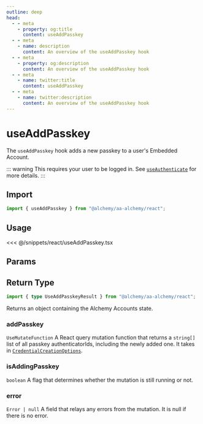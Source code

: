 ```yaml
---
outline: deep
head:
  - - meta
    - property: og:title
      content: useAddPasskey
  - - meta
    - name: description
      content: An overview of the useAddPasskey hook
  - - meta
    - property: og:description
      content: An overview of the useAddPasskey hook
  - - meta
    - name: twitter:title
      content: useAddPasskey
  - - meta
    - name: twitter:description
      content: An overview of the useAddPasskey hook
---
```


# useAddPasskey

The `useAddPasskey` hook adds a new passkey to a user's Embedded Account.

::: warning
This requires your user to be logged in. See [`useAuthenticate`](/react/useAuthenticate) for more details.
:::

## Import

```ts
import { useAddPasskey } from "@alchemy/aa-alchemy/react";
```

## Usage

<<< @/snippets/react/useAddPasskey.tsx

## Params

<!--@include: ./BaseHookMutationArgs.md-->

## Return Type

```ts
import { type UseAddPasskeyResult } from "@alchemy/aa-alchemy/react";
```

Returns an object containing the Alchemy Accounts state.

### addPasskey

`UseMutateFunction`
A React query mutation function that returns a `string[]` list of all passkey authenticatorIds, including the newly added one. It takes in [`CredentialCreationOptions`](https://microsoft.github.io/PowerBI-JavaScript/interfaces/_node_modules_typedoc_node_modules_typescript_lib_lib_dom_d_.credentialcreationoptions.html).

### isAddingPasskey

`boolean`
A flag that determines whether the mutation is still running or not.

### error

`Error | null`
A field that relays any errors from the mutation. It is null if there is no error.
